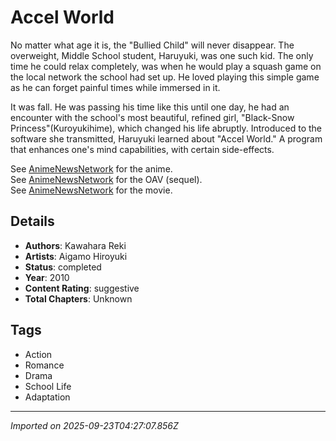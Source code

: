 # Accel World

No matter what age it is, the "Bullied Child" will never disappear. The overweight, Middle School student, Haruyuki, was one such kid. The only time he could relax completely, was when he would play a squash game on the local network the school had set up. He loved playing this simple game as he can forget painful times while immersed in it.  
  
It was fall. He was passing his time like this until one day, he had an encounter with the school's most beautiful, refined girl, "Black-Snow Princess"(Kuroyukihime), which changed his life abruptly. Introduced to the software she transmitted, Haruyuki learned about "Accel World." A program that enhances one's mind capabilities, with certain side-effects.  
  
See [AnimeNewsNetwork](https://www.animenewsnetwork.com/encyclopedia/anime.php?id=13857) for the anime.  
See [AnimeNewsNetwork](https://www.animenewsnetwork.com/encyclopedia/anime.php?id=15214) for the OAV (sequel).  
See [AnimeNewsNetwork](https://www.animenewsnetwork.com/encyclopedia/anime.php?id=18063) for the movie.

## Details
- **Authors**: Kawahara Reki
- **Artists**: Aigamo Hiroyuki
- **Status**: completed
- **Year**: 2010
- **Content Rating**: suggestive
- **Total Chapters**: Unknown

## Tags
- Action
- Romance
- Drama
- School Life
- Adaptation

---
*Imported on 2025-09-23T04:27:07.856Z*

